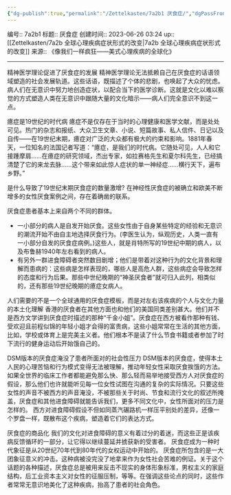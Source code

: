 ```yaml
---
{"dg-publish":true,"permalink":"/Zettelkasten/7a2b1 厌食症/","dgPassFrontmatter":true}
---
```


编号:: 7a2b1
标题:: 厌食症
创建时间:: 2023-06-26 03:24
up:: [[Zettelkasten/7a2b 全球心理疾病症状形式的改变\|7a2b 全球心理疾病症状形式的改变]]
来源:: 《像我们一样疯狂——美式心理疾病的全球化》

---
精神医学理论促进了厌食症的发展
精神医学理论无法抵赖自己在厌食症的话语领域塑造的社会发展轨道。这些话语，既描述了个体的悲剧，也唤起了大众的忧虑。
病人们在无意识中努力地创造症状，以配合当下的医学诊断。这就是文化以难以察觉的方式塑造人类在无意识中跟随大量的文化暗示——病人们完全意识不到这一点。

癔症是19世纪的时代病
癔症不是仅存在于当时的心理健康和医学文献，而是处处可见。热门的杂志和报纸、大众卫生文章、小说、短篇故事、私人信件、日记以及自传——在19世纪末期，癔症对广泛的大众都有极大的约束和影响。1881年春天，一位知名的法国记者写道：“癔症，是我们的时代病。它随处可见，人人和它接踵摩肩……在癔症的研究领域，杰出专家，如拉赛格先生和夏尔科先生，已经搞清楚了它的来龙去脉……这个带来如此惊人症状的单一神经症……横行天下，遍布乡野。”

是什么导致了19世纪末期厌食症的数量激增?
在神经性厌食症的被确立和欧美不断增多的女性厌食案例之间，存在着确凿的联系。

厌食症患者基本上来自两个不同的群体。
- 一小部分的病人是自发开始厌食。这些女性由于自身某些特定的经验和无意识的潮流开始不由自主地选择厌食行为。(李医生认为，纵观历史，人类一直有一小部分自发的厌食症病例。)这些人，就是肖特所写的19世纪中期的病人，以及布鲁赫1940年左右看到的病人。
- 有另外一群进食障碍者突然数目剧增；他们是带着对这种行为的文化背景和理解而患病的：这些病是怎样表现的，哪些人是高危人群，这些病症会导致怎样的态度和行为后果。那些中世纪晚期的“神圣厌食者”就可归入此列，相类似的，还有那些19世纪晚期的癔症女病人。

人们需要的不是一个全球通用的厌食症模板，而是对左右该疾病的个人与文化力量的本土化理解
香港的厌食者在其他方面也和他们的美国同类差别甚大。他们并不是西方文学讲到厌食症时描述的那种“千金小姐”。厌食症在西方被看作那种有钱、受欢迎且前程似锦的年轻小姐才会得的富贵病，这些小姐常常在生活的其他方面，比如，学校或体育上是完美主义者。他们根本不是读了什么节食书籍或者参加了时下流行的健身运动后开始饿自己的。

DSM版本的厌食症淹没了患者所面对的社会性压力
DSM版本的厌食症，使得本土人民的心理苦恼和行为模式变得无法被理解，推动年轻女性采取厌食挨饿的方法。如果全世界的临床工作者都能避免那么快、那么轻而易举地接受西方人对厌食症的假设，那么他们也许就能听见每一位女性试图在沟通的复杂的实际情况。只要这些女性的声音不被西方的声音淹没，不被那些关于时尚、节食和流行文化的叙述所掩盖，厌食症和其他进食障碍就能告诉我们，更多不同文化中，女性所面对的压力是怎样的。
西方对进食障碍假设不但如同蒸汽碾路机一样压平别处的差异，还像一个罗盘一样，既散布这个疾病，塑造着它们的表达方式。

厌食症的商品化
我们的文化对进食障碍的意义有着过分的着迷，而这些正是该疾病反馈循环的一部分，让它得以继续蔓延并掳获新的受害者。
厌食症成为一种时代象征是从20世纪70年代到80年代的女权运动中开始的。
厌食症所包含的是一大团象征意义的冲击。这种病被没完没了地拿来作为女性社会苦难的例证。关于这个话题的各种描述，厌食症总是被用来反击不现实的身体形象标准，男权主义的家庭结构，后工业资本主义对女性的征服压制，等等。在强调这些论点的同时，这些作者常常无意识地美化了这种疾病，抬高了患者的社会角色。

